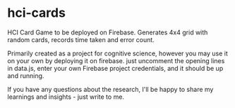 # hci-cards
HCI Card Game to be deployed on Firebase. Generates 4x4 grid with random cards, records time taken and error count.

Primarily created as a project for cognitive science, however you may use it on your own by deploying it on firebase. just uncomment the opening lines in data.js, enter your own Firebase project credentials, and it should be up and running.

If you have any questions about the research, I'll be happy to share my learnings and insights - just write to me. 
